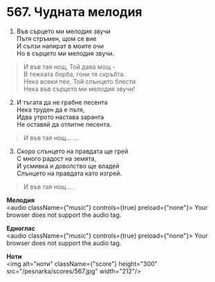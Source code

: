 # 567. Чудната мелодия

1. Във сърцето ми мелодия звучи  
Пътя стръмен, щом се вие  
И сълзи напират в моите очи  
Но в сърцето ми мелодия звучи.  

> И във тая нощ, Той дава мощ -  
> В тежката борба, гони тя скръбта.  
> Нека всеки пее, Той слънцето блести  
> Нека във сърцето ми мелодия звучи!

2. И тъгата да не грабне песента  
Нека труден да е пътя,  
Идва утрото настава заранта  
Не оставяй да отлитне песента.  

> И във тая нощ... ...  

3. Скоро слънцето на правдата ще грей  
С много радост на земята,  
И усмивка и доволство ще владей  
Слънцето на правдата като изгрей.  

> И във тая нощ... .

**Мелодия**  
<audio className={"music"} controls={true} preload={"none"}>
    <source src="/pesnarka/mp3/567.mp3" type="audio/mpeg"/>
    Your browser does not support the audio tag.
</audio>

**Едноглас**  
<audio className={"music"} controls={true} preload={"none"}>
    <source src="/pesnarka/transp/567.mp3" type="audio/mpeg"/>
    Your browser does not support the audio tag.
</audio>

**Ноти**  
<img alt="ноти" className={"score"} height="300" src="/pesnarka/scores/567.jpg" width="212"/>
